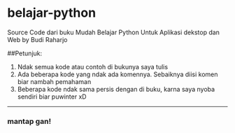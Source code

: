 # belajar-python
Source Code dari buku Mudah Belajar Python Untuk Aplikasi dekstop dan Web by Budi Raharjo

##Petunjuk:
1. Ndak semua kode atau contoh di bukunya saya tulis
2. Ada beberapa kode yang ndak ada komennya. Sebaiknya diisi komen biar nambah pemahaman
3. Beberapa kode ndak sama persis dengan di buku, karna saya nyoba sendiri biar puwinter xD
---
### mantap gan!

